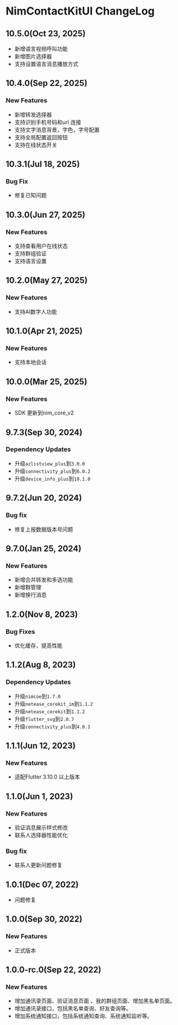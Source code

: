 # NimContactKitUI ChangeLog

## 10.5.0(Oct 23, 2025)
* 新增语言视频呼叫功能
* 新增图片选择器
* 支持设置语言消息播放方式

## 10.4.0(Sep 22, 2025)

### New Features
* 新增转发选择器
* 支持识别手机号码和url 连接
* 支持文字消息背景，字色，字号配置
* 支持全局配置返回按钮
* 支持在线状态开关

## 10.3.1(Jul 18, 2025)

### Bug Fix
* 修复已知问题

## 10.3.0(Jun 27, 2025)

### New Features
* 支持查看用户在线状态
* 支持群组验证
* 支持语言设置


## 10.2.0(May 27, 2025)

### New Features
* 支持AI数字人功能

## 10.1.0(Apr 21, 2025)

### New Features
* 支持本地会话

## 10.0.0(Mar 25, 2025)

### New Features
* SDK 更新到nim_core_v2

## 9.7.3(Sep 30, 2024)

### Dependency Updates
* 升级`azlistview_plus`到`3.0.0`
* 升级`connectivity_plus`到`6.0.2`
* 升级`device_info_plus`到`10.1.0`

## 9.7.2(Jun 20, 2024)
### Bug fix
* 修复上报数据版本号问题

## 9.7.0(Jan 25, 2024)
### New Features
* 新增合并转发和多选功能
* 新增群管理
* 新增换行消息

## 1.2.0(Nov 8, 2023)
### Bug Fixes
* 优化缓存，提高性能

## 1.1.2(Aug 8, 2023)
### Dependency Updates
* 升级`nimcoe`到`1.7.0`
* 升级`netease_corekit_im`到`1.1.2`
* 升级`netease_corekit`到`1.1.2`
* 升级`flutter_svg`到`2.0.7`
* 升级`connectivity_plus`到`4.0.1`

## 1.1.1(Jun 12, 2023)
### New Features
* 适配Flutter 3.10.0 以上版本

## 1.1.0(Jun 1, 2023)
### New Features
* 验证消息展示样式修改
* 联系人选择器性能优化

### Bug fix
* 联系人更新问题修复

## 1.0.1(Dec 07, 2022)
* 问题修复

## 1.0.0(Sep 30, 2022)
### New Features
* 正式版本

## 1.0.0-rc.0(Sep 22, 2022)
### New Features
* 增加通讯录页面、验证消息页面 、我的群组页面、增加黑名单页面。
* 增加通讯录接口，包括黑名单查询、好友查询等。
* 增加系统通知接口，包括系统通知查询、系统通知监听等。
